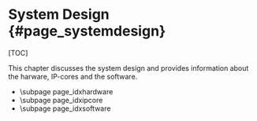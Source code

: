 System Design {#page_systemdesign}
============

[TOC]

This chapter discusses the system design and provides information about the
harware, IP-cores and the software.

- \subpage page_idxhardware
- \subpage page_idxipcore
- \subpage page_idxsoftware
